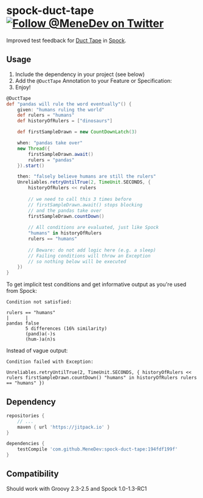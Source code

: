 # spock-duct-tape [![Follow @MeneDev on Twitter](https://img.shields.io/twitter/follow/MeneDev.svg?style=social&label=%40MeneDev)](https://twitter.com/MeneDev)

Improved test feedback for [Duct Tape](https://github.com/rnorth/duct-tape) in [Spock](http://spockframework.org/).

## Usage

1. Include the dependency in your project (see below)
1. Add the `@DuctTape` Annotation to your Feature or Specification: 
1. Enjoy!

```groovy
@DuctTape
def "pandas will rule the word eventually"() {
    given: "humans ruling the world"
    def rulers = "humans"
    def historyOfRulers = ["dinosaurs"]

    def firstSampleDrawn = new CountDownLatch(3)

    when: "pandas take over"
    new Thread({
        firstSampleDrawn.await()
        rulers = "pandas"
    }).start()

    then: "falsely believe humans are still the rulers"
    Unreliables.retryUntilTrue(2, TimeUnit.SECONDS, {
        historyOfRulers << rulers
        
        // we need to call this 3 times before
        // firstSampleDrawn.await() stops blocking
        // and the pandas take over
        firstSampleDrawn.countDown()
        
        // All conditions are evaluated, just like Spock 
        "humans" in historyOfRulers
        rulers == "humans"
        
        // Beware: do not add logic here (e.g. a sleep)
        // Failing conditions will throw an Exception
        // so nothing below will be executed
    })
}
```

To get implicit test conditions and get informative output as you're used from Spock:

```
Condition not satisfied:

rulers == "humans"
|      |
pandas false
       5 differences (16% similarity)
       (pand)a(-)s
       (hum-)a(n)s
```

Instead of vague output:

```
Condition failed with Exception:

Unreliables.retryUntilTrue(2, TimeUnit.SECONDS, { historyOfRulers << rulers firstSampleDrawn.countDown() "humans" in historyOfRulers rulers == "humans" })

```

## Dependency
```groovy
repositories {
    // ...
    maven { url 'https://jitpack.io' }
}

dependencies {
    testCompile 'com.github.MeneDev:spock-duct-tape:194fdf199f'
}
```

## Compatibility

Should work with Groovy 2.3-2.5 and Spock 1.0-1.3-RC1
